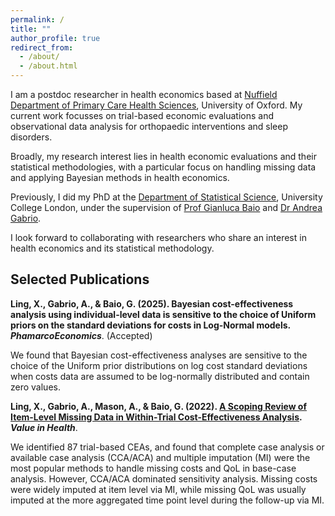 ```yaml
---
permalink: /
title: ""
author_profile: true
redirect_from: 
  - /about/
  - /about.html
---
```


I am a postdoc researcher in health economics based at [Nuffield Department of Primary Care Health Sciences](https://www.phc.ox.ac.uk/research/groups-and-centres/health-economics-research), University of Oxford. My current work focusses on trial-based economic evaluations and observational data analysis for orthopaedic interventions and sleep disorders. 

Broadly, my research interest lies in health economic evaluations and their statistical methodologies, with a particular focus on handling missing data and applying Bayesian methods in health economics.

Previously, I did my PhD at the [Department of Statistical Science](https://www.ucl.ac.uk/statistics/department-statistical-science), University College London, under the supervision of [Prof Gianluca Baio](https://gianluca.statistica.it) and [Dr Andrea Gabrio](https://sites.google.com/site/agabriostats/home). 

I look forward to collaborating with researchers who share an interest in health economics and its statistical methodology.

Selected Publications
------

**Ling, X., Gabrio, A., & Baio, G. (2025). Bayesian cost-effectiveness analysis using individual-level data is sensitive to the choice of Uniform priors on the standard deviations for costs in Log-Normal models.** ***PhamarcoEconomics***. (Accepted) 

We found that Bayesian cost-effectiveness analyses are sensitive to the choice of the Uniform prior distributions on log cost standard deviations when costs data are assumed to be log-normally distributed and contain zero values. <br>

**Ling, X., Gabrio, A., Mason, A., & Baio, G. (2022). [A Scoping Review of Item-Level Missing Data in Within-Trial Cost-Effectiveness Analysis](https://www.sciencedirect.com/science/article/pii/S1098301522001115).** ***Value in Health***.

We identified 87 trial-based CEAs, and found that complete case analysis or available case analysis (CCA/ACA) and multiple imputation (MI) were the most popular methods to handle missing costs and QoL in base-case analysis. However, CCA/ACA dominated sensitivity analysis. Missing costs were widely imputed at item level via MI, while missing QoL was usually imputed at the more aggregated time point level during the follow-up via MI.<br>

